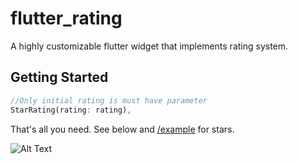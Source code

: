 # flutter_rating

A highly customizable flutter widget that implements rating system.

## Getting Started
```Dart
//Only initial rating is must have parameter 
StarRating(rating: rating),
````
That's all you need. See below and [/example](/example) for stars.


![Alt Text](https://media.giphy.com/media/3htkXtnsqSa9y8VsGI/giphy.gif)

